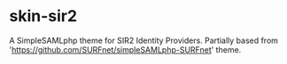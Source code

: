 # skin-sir2
A SimpleSAMLphp theme for SIR2 Identity Providers. Partially based from 'https://github.com/SURFnet/simpleSAMLphp-SURFnet' theme.
